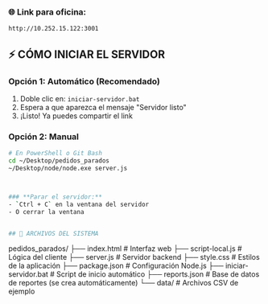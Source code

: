 


### 🌐 **Link para oficina:**
```
http://10.252.15.122:3001
```


## ⚡ CÓMO INICIAR EL SERVIDOR

### Opción 1: **Automático (Recomendado)**
1. Doble clic en: `iniciar-servidor.bat`
2. Espera a que aparezca el mensaje "Servidor listo"
3. ¡Listo! Ya puedes compartir el link

### Opción 2: **Manual**
```bash
# En PowerShell o Git Bash
cd ~/Desktop/pedidos_parados
~/Desktop/node/node.exe server.js



### **Parar el servidor:**
- `Ctrl + C` en la ventana del servidor
- O cerrar la ventana


## 📁 ARCHIVOS DEL SISTEMA

```
pedidos_parados/
├── index.html          # Interfaz web
├── script-local.js     # Lógica del cliente
├── server.js           # Servidor backend
├── style.css           # Estilos de la aplicación
├── package.json        # Configuración Node.js
├── iniciar-servidor.bat # Script de inicio automático
├── reports.json        # Base de datos de reportes (se crea automáticamente)
└── data/               # Archivos CSV de ejemplo
```

